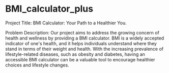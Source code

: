 # BMI_calculator_plus

Project Title:
BMI Calculator: Your Path to a Healthier You.

Problem Description:
Our project aims to address the growing concern of health and wellness by providing a BMI calculator. BMI is a widely accepted indicator of one's health, and it helps individuals understand where they stand in terms of their weight and health. With the increasing prevalence of lifestyle-related diseases, such as obesity and diabetes, having an accessible BMI calculator can be a valuable tool to encourage healthier choices and lifestyle changes.
